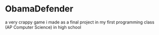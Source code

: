 # ObamaDefender
a very crappy game i made as a final project in my first programming class (AP Computer Science) in high school
